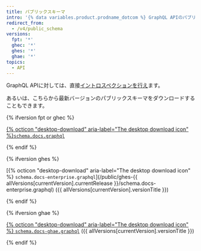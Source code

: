 ```yaml
---
title: パブリックスキーマ
intro: '{% data variables.product.prodname_dotcom %} GraphQL APIのパブリックスキーマをダウンロードしてください。'
redirect_from:
  - /v4/public_schema
versions:
  fpt: '*'
  ghec: '*'
  ghes: '*'
  ghae: '*'
topics:
  - API
---
```


GraphQL APIに対しては、直接[イントロスペクションを行え](/graphql/guides/introduction-to-graphql#discovering-the-graphql-api)ます。

あるいは、こちらから最新バージョンのパブリックスキーマをダウンロードすることもできます。

{% ifversion fpt or ghec %}

[{% octicon "desktop-download" aria-label="The desktop download icon" %}`schema.docs.graphql`](/public/schema.docs.graphql)

{% endif %}

{% ifversion ghes %}

[{% octicon "desktop-download" aria-label="The desktop download icon" %} `schema.docs-enterprise.graphql`](/public/ghes-{{ allVersions[currentVersion].currentRelease }}/schema.docs-enterprise.graphql) ({{ allVersions[currentVersion].versionTitle }})

{% endif %}

{% ifversion ghae %}

[{% octicon "desktop-download" aria-label="The desktop download icon" %} `schema.docs-ghae.graphql`](/public/ghae/schema.docs-ghae.graphql) ({{ allVersions[currentVersion].versionTitle }})

{% endif %}

